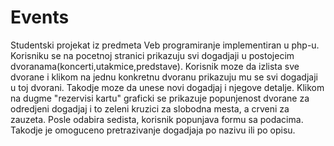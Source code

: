 # Events
Studentski projekat iz predmeta Veb programiranje implementiran u php-u.
Korisniku se na pocetnoj stranici prikazuju svi dogadjaji u postojecim dvoranama(koncerti,utakmice,predstave). Korisnik moze da izlista sve dvorane i klikom na jednu konkretnu dvoranu prikazuju mu se svi dogadjaji u toj dvorani. Takodje moze da unese novi dogadjaj i njegove detalje. Klikom na dugme "rezervisi kartu" graficki se prikazuje popunjenost dvorane za odredjeni dogadjaj i to zeleni kruzici za slobodna mesta, a crveni za zauzeta. Posle odabira sedista, korisnik popunjava formu sa podacima. Takodje je omoguceno pretrazivanje dogadjaja po nazivu ili po opisu.
